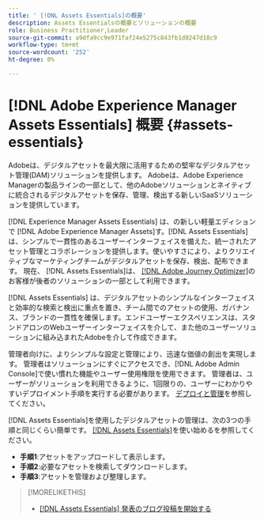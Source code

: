```yaml
---
title: ' [!DNL Assets Essentials]の概要'
description: Assets Essentialsの概要とソリューションの概要
role: Business Practitioner,Leader
source-git-commit: a9dfa9cc9e971faf24e5275c843fb1d0247d18c9
workflow-type: tm+mt
source-wordcount: '252'
ht-degree: 0%

---
```


# [!DNL Adobe Experience Manager Assets Essentials] 概要 {#assets-essentials}

<!-- TBD: Update this banner to remove Beta label. 
![Banner image for beta docs](assets/do-not-localize/banner-image-beta-docs.png)
-->

Adobeは、デジタルアセットを最大限に活用するための堅牢なデジタルアセット管理(DAM)ソリューションを提供します。 Adobeは、Adobe Experience Managerの製品ラインの一部として、他のAdobeソリューションとネイティブに統合されるデジタルアセットを保存、管理、検出する新しいSaaSソリューションを提供しています。

[!DNL Experience Manager Assets Essentials] は、の新しい軽量エディションで [!DNL Adobe Experience Manager Assets]す。[!DNL Assets Essentials] は、シンプルで一貫性のあるユーザーインターフェイスを備えた、統一されたアセット管理とコラボレーションを提供します。使いやすさにより、よりクリエイティブなマーケティングチームがデジタルアセットを保存、検出、配布できます。 現在、 [!DNL Assets Essentials]は、 [[!DNL Adobe Journey Optimizer]](https://experienceleague.adobe.com/docs/journey-optimizer/using/ajo-home.html)のお客様が後者のソリューションの一部として利用できます。

[!DNL Assets Essentials] は、デジタルアセットのシンプルなインターフェイスと効率的な検索と検出に重点を置き、チーム間でのアセットの使用、ガバナンス、ブランドの一貫性を確保します。エンドユーザーエクスペリエンスは、スタンドアロンのWebユーザーインターフェイスを介して、また他のユーザーソリューションに組み込まれたAdobeを介して作成できます。

管理者向けに、よりシンプルな設定と管理により、迅速な価値の創出を実現します。 管理者はソリューションにすぐにアクセスでき、[!DNL Adobe Admin Console]で使い慣れた機能やユーザー使用権限を使用できます。 管理者は、ユーザーがソリューションを利用できるように、1回限りの、ユーザーにわかりやすいデプロイメント手順を実行する必要があります。 [デプロイと管理](/help/deploy-administer.md)を参照してください。

[!DNL Assets Essentials]を使用したデジタルアセットの管理は、次の3つの手順と同じくらい簡単です。 [ [!DNL Assets Essentials]](/help/get-started.md)を使い始めるを参照してください。

* **手順1**:アセットをアップロードして表示します。
* **手順2**:必要なアセットを検索してダウンロードします。
* **手順3**:アセットを管理および整理します。

>[!MORELIKETHIS]
>
>* [[!DNL Assets Essentials] 発表のブログ投稿を開始する](https://blog.adobe.com/en/publish/2021/04/27/introducing-adobe-experience-manager-assets-essentials-to-simplify-collaboration-across-teams.html)